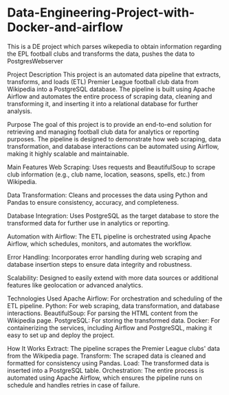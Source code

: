 # Data-Engineering-Project-with-Docker-and-airflow
This is a DE project which parses wikepedia to obtain information regarding the EPL football clubs and transforms the data, pushes the data to PostgresWebserver


Project Description
This project is an automated data pipeline that extracts, transforms, and loads (ETL) Premier League football club data from Wikipedia into a PostgreSQL database. The pipeline is built using Apache Airflow and automates the entire process of scraping data, cleaning and transforming it, and inserting it into a relational database for further analysis.

Purpose
The goal of this project is to provide an end-to-end solution for retrieving and managing football club data for analytics or reporting purposes. The pipeline is designed to demonstrate how web scraping, data transformation, and database interactions can be automated using Airflow, making it highly scalable and maintainable.

Main Features
Web Scraping: Uses requests and BeautifulSoup to scrape club information (e.g., club name, location, seasons, spells, etc.) from Wikipedia.

Data Transformation: Cleans and processes the data using Python and Pandas to ensure consistency, accuracy, and completeness.

Database Integration: Uses PostgreSQL as the target database to store the transformed data for further use in analytics or reporting.

Automation with Airflow: The ETL pipeline is orchestrated using Apache Airflow, which schedules, monitors, and automates the workflow.

Error Handling: Incorporates error handling during web scraping and database insertion steps to ensure data integrity and robustness.

Scalability: Designed to easily extend with more data sources or additional features like geolocation or advanced analytics.

Technologies Used
Apache Airflow: For orchestration and scheduling of the ETL pipeline.
Python: For web scraping, data transformation, and database interactions.
BeautifulSoup: For parsing the HTML content from the Wikipedia page.
PostgreSQL: For storing the transformed data.
Docker: For containerizing the services, including Airflow and PostgreSQL, making it easy to set up and deploy the project.

How It Works
Extract: The pipeline scrapes the Premier League clubs' data from the Wikipedia page.
Transform: The scraped data is cleaned and formatted for consistency using Pandas.
Load: The transformed data is inserted into a PostgreSQL table.
Orchestration: The entire process is automated using Apache Airflow, which ensures the pipeline runs on schedule and handles retries in case of failure.
